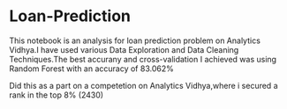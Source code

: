 # Loan-Prediction

This notebook is an analysis for loan prediction problem on Analytics Vidhya.I have used various Data Exploration and Data Cleaning Techniques.The best accurany and cross-validation I achieved was using Random Forest with an accuracy of  83.062%

Did this as a part on a competetion on Analytics Vidhya,where i secured a rank in the top 8% (2430)



